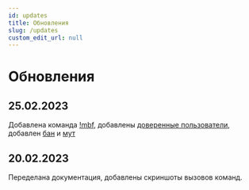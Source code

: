 ```yaml
---
id: updates
title: Обновления
slug: /updates
custom_edit_url: null
---
```


# Обновления

## 25.02.2023
Добавлена команда [!mbf](massban.md#бан-новых-пользователей), добавлены [доверенные пользователи](trusted-users.md), добавлен [бан](other.md#бан) и [мут](other.md#мут)

## 20.02.2023
Переделана документация, добавлены скриншоты вызовов команд.